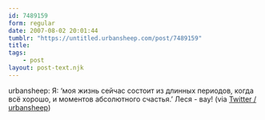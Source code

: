 ```yaml
---
id: 7489159
form: regular
date: 2007-08-02 20:01:44
tumblr: "https://untitled.urbansheep.com/post/7489159"
title:
tags:
    - post
layout: post-text.njk
---
```


<p>urbansheep: Я: &lsquo;моя жизнь сейчас состоит из длинных периодов, когда всё хорошо, и моментов абсолютного счастья.&rsquo; Леся - вау! (via <a href="http://twitter.com/urbansheep/statuses/182792112">Twitter / urbansheep</a>)</p>

